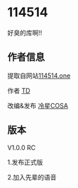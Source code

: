 # 114514
好臭的库啊!!

## 作者信息
提取自网站[114514.one](https://114514.one/)

作者 [TD](https://td66.cn/)

改编&发布 [冷星COSA](https://github.com/COSA-Project)

## 版本
V1.0.0 RC

1.发布正式版

2.加入先辈的语音
